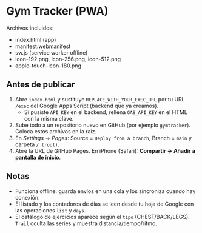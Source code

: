# Gym Tracker (PWA)

Archivos incluidos:
- index.html (app)
- manifest.webmanifest
- sw.js (service worker offline)
- icon-192.png, icon-256.png, icon-512.png
- apple-touch-icon-180.png

## Antes de publicar
1) Abre `index.html` y sustituye `REPLACE_WITH_YOUR_EXEC_URL` por tu URL `/exec` del Google Apps Script (backend que ya creamos).
   - Si pusiste `API_KEY` en el backend, rellena `GAS_API_KEY` en el HTML con la misma clave.
2) Sube todo a un repositorio nuevo en GitHub (por ejemplo `gymtracker`). Coloca estos archivos en la raíz.
3) En *Settings → Pages*: Source = `Deploy from a branch`, Branch = `main` y carpeta `/ (root)`.
4) Abre la URL de GitHub Pages. En iPhone (Safari): **Compartir → Añadir a pantalla de inicio**.

## Notas
- Funciona offline: guarda envíos en una cola y los sincroniza cuando hay conexión.
- El listado y los contadores de días se leen desde tu hoja de Google con las operaciones `list` y `days`.
- El catálogo de ejercicios aparece según el `tipo` (CHEST/BACK/LEGS). `Trail` oculta las series y muestra distancia/tiempo/ritmo.
